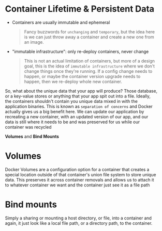 # Container Lifetime & Persistent Data

- Containers are usually immutable and ephemeral

  > Fancy buzzwords for `unchanging` and `temporary`, but the idea here is we can just throw away a container and create a new one from an image.

- "immutable infrastructure": only re-deploy containers, never change
  > This is not an actual limitation of containers, but more of a design goal, this is the idea of `immutable infrastructure` where we don't change things once they're running. If a config change needs to happen, or maybe the container version upgrade needs to happen, then we re-deploy whole new container.

So, what about the unique data that your app will produce? Those database, or a key-value stores or anything that your app spit out into a file.
Ideally, the containers shouldn't contain you unique data mixed in with the application binaries. This is known as `separation of concerns` and Docker actually gives us a big benefit here. We can update our application by recreating a new container, with an updated version of our app, and our data is still where it needs to be and was preserved for us while our container was recycled

**Volumes** and **Bind Mounts**

# Volumes

Docker Volumes are a configuration option for a container that creates a special location outside of that container's union file system to store unique data. This preserves it across container removals and allows us to attach it to whatever container we want and the container just see it as a file path

# Bind mounts

Simply a sharing or mounting a host directory, or file, into a container and again, it just look like a local file path, or a directory path, to the container.
